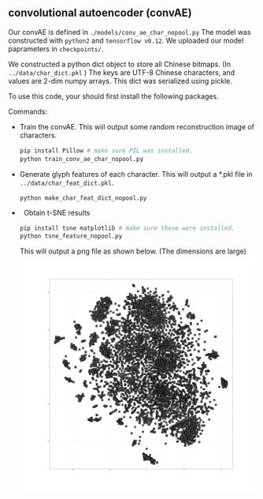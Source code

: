 ## convolutional autoencoder (convAE)

Our convAE is defined in `./models/conv_ae_char_nopool.py`
The model was constructed with `python2` and `tensorflow v0.12`.
We uploaded our model paprameters in `checkpoints/`.

We constructed a python dict object to store all Chinese bitmaps. (In `../data/char_dict.pkl` )
The keys are UTF-8 Chinese characters, and values are 2-dim numpy arrays.
This dict was serialized using pickle.

To use this code, your should first install the following packages.


Commands:
*   Train the convAE. This wiil output some random reconstruction image of characters.
    ```python
    pip install Pillow # make sure PIL was installed.
    python train_conv_ae_char_nopool.py
    ```
    
*   Generate glyph features of each character. This will output a *.pkl file in `../data/char_feat_dict.pkl`.
    ```
    python make_char_feat_dict_nopool.py
    ```
    
*   Obtain t-SNE results
    ```python
    pip install tsne matplotlib # make sure these were installed. 
    python tsne_feature_nopool.py
    ```
    This will output a png file as shown below. (The dimensions are large)
    ![t-SNE results](tsne_conv_ae_feat_nopool_layerwise_conv5.png)
